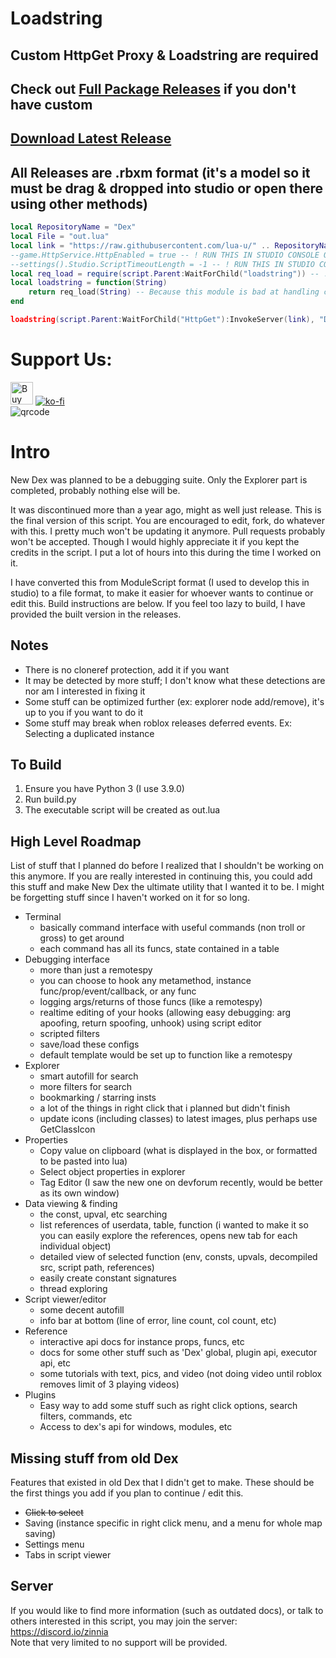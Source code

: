 # Loadstring
## Custom HttpGet Proxy & Loadstring are required
## Check out [Full Package Releases](https://github.com/luau/Dex/releases/latest) if you don't have custom
## [Download Latest Release](https://github.com/luau/Dex/releases/latest/download/Package.zip)
## All Releases are .rbxm format (it's a model so it must be drag & dropped into studio or open there using other methods)
```lua
local RepositoryName = "Dex"
local File = "out.lua"
local link = "https://raw.githubusercontent.com/lua-u/" .. RepositoryName .. "/Executor-Free/" .. File
--game.HttpService.HttpEnabled = true -- ! RUN THIS IN STUDIO CONSOLE OR USE SETTINGS
--settings().Studio.ScriptTimeoutLength = -1 -- ! RUN THIS IN STUDIO CONSOLE IF YOU USE THIS VARIANT OF DEX (DUE TO POSSIBLE TIMEOUT BECAUSE OF LOADSTRING)
local req_load = require(script.Parent:WaitForChild("loadstring")) -- ! YOU'LL NEED A CUSTOM LOADSTRING MODULE -- we use a modified version of https://www.roblox.com/library/4689019964/
local loadstring = function(String)
	return req_load(String) -- Because this module is bad at handling chunkname param
end

loadstring(script.Parent:WaitForChild("HttpGet"):InvokeServer(link), "Dex") -- ! YOU'LL NEED A HTTPGET PROXY (CLIENT CANT DO HTTP REQUESTS NORMALLY), DONT FORGET TO ENABLE HTTPREQUESTS ON THE SERVER (game.HttpService.HttpEnabled = true) - we use our own because its easy to make
```

# Support Us:

<a href='https://ko-fi.com/M4M1JNH5G' target='_blank'><img height='36' style='border:0px;height:36px;' src='https://storage.ko-fi.com/cdn/kofi2.png?v=3' border='0' alt='Buy Me a Coffee at ko-fi.com' /></a>
[![ko-fi](https://ko-fi.com/img/githubbutton_sm.svg)](https://ko-fi.com/M4M1JNH5G)
<br />
![qrcode](https://user-images.githubusercontent.com/95628489/231759262-25661006-b7ca-4967-a79d-2b465cd9575a.png)

# Intro

New Dex was planned to be a debugging suite. Only the Explorer part is completed, probably nothing else will be.

It was discontinued more than a year ago, might as well just release.
This is the final version of this script.
You are encouraged to edit, fork, do whatever with this. I pretty much won't be updating it anymore. Pull requests probably won't be accepted.
Though I would highly appreciate it if you kept the credits in the script. I put a lot of hours into this during the time I worked on it.

I have converted this from ModuleScript format (I used to develop this in studio) to a file format, to make it easier for whoever wants to continue or edit this. Build instructions are below.
If you feel too lazy to build, I have provided the built version in the releases.

## Notes

- There is no cloneref protection, add it if you want
- It may be detected by more stuff; I don't know what these detections are nor am I interested in fixing it
- Some stuff can be optimized further (ex: explorer node add/remove), it's up to you if you want to do it
- Some stuff may break when roblox releases deferred events. Ex: Selecting a duplicated instance

## To Build

1. Ensure you have Python 3 (I use 3.9.0)
2. Run build.py
3. The executable script will be created as out.lua

## High Level Roadmap

List of stuff that I planned do before I realized that I shouldn't be working on this anymore. If you are really interested in continuing this, you could add this stuff and make New Dex the ultimate utility that I wanted it to be. I might be forgetting stuff since I haven't worked on it for so long.

- Terminal
  - basically command interface with useful commands (non troll or gross) to get around
  - each command has all its funcs, state contained in a table
- Debugging interface
  - more than just a remotespy
  - you can choose to hook any metamethod, instance func/prop/event/callback, or any func
  - logging args/returns of those funcs (like a remotespy)
  - realtime editing of your hooks (allowing easy debugging: arg apoofing, return spoofing, unhook) using script editor
  - scripted filters
  - save/load these configs
  - default template would be set up to function like a remotespy
- Explorer
  - smart autofill for search
  - more filters for search
  - bookmarking / starring insts
  - a lot of the things in right click that i planned but didn't finish
  - update icons (including classes) to latest images, plus perhaps use GetClassIcon
- Properties
  - Copy value on clipboard (what is displayed in the box, or formatted to be pasted into lua)
  - Select object properties in explorer
  - Tag Editor (I saw the new one on devforum recently, would be better as its own window)
- Data viewing & finding
  - the const, upval, etc searching
  - list references of userdata, table, function (i wanted to make it so you can easily explore the references, opens new tab for each individual object)
  - detailed view of selected function (env, consts, upvals, decompiled src, script path, references)
  - easily create constant signatures
  - thread exploring
- Script viewer/editor
  - some decent autofill
  - info bar at bottom (line of error, line count, col count, etc)
- Reference
  - interactive api docs for instance props, funcs, etc
  - docs for some other stuff such as 'Dex' global, plugin api, executor api, etc
  - some tutorials with text, pics, and video (not doing video until roblox removes limit of 3 playing videos)
- Plugins
  - Easy way to add some stuff such as right click options, search filters, commands, etc
  - Access to dex's api for windows, modules, etc

## Missing stuff from old Dex

Features that existed in old Dex that I didn't get to make. These should be the first things you add if you plan to continue / edit this.

- ~~Click to select~~
- Saving (instance specific in right click menu, and a menu for whole map saving)
- Settings menu
- Tabs in script viewer

## Server

If you would like to find more information (such as outdated docs), or talk to others interested in this script, you may join the server:<br>https://discord.io/zinnia<br>
Note that very limited to no support will be provided.
